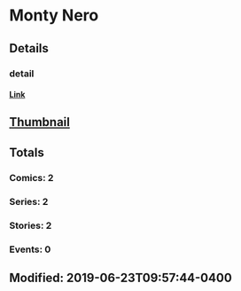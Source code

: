 # Monty  Nero 
## Details
### detail
#### [Link](http://marvel.com/comics/creators/13287/monty_nero?utm_campaign=apiRef&utm_source=225578a89fc76f3d20fbffda5d17a88d)
## [Thumbnail](http://i.annihil.us/u/prod/marvel/i/mg/b/40/image_not_available.jpg)
## Totals
### Comics: 2
### Series: 2
### Stories: 2
### Events: 0
## Modified: 2019-06-23T09:57:44-0400